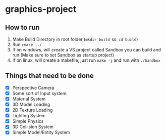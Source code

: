 # graphics-project

## How to run
1. Make Build Directory in root folder (`mkdir build && cd build`)
2. Run `cmake ../`
3. If on windows, will create a VS project called Sandbox you can build and run (Make sure to set Sandbox as startup project)
4. If on linux, will create a makefile, just run `make -j` and run with `./Sandbox`

## Things that need to be done
- [X] Perspective Camera
- [X] Some sort of Input system
- [X] Material System
- [X] 3D Model Loading
- [X] 2D Texture Loading
- [X] Lighting System
- [X] Simple Physics
- [X] 3D Collision System
- [X] Simple Model/Entity System